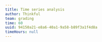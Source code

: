 ```yaml
---
title: Time series analysis
author: Thinkful
team: grading
time: 60
uuid: 94150a21-e8a6-40a1-9a58-b89f3a1f4d8a
timeHours: null
---
```


